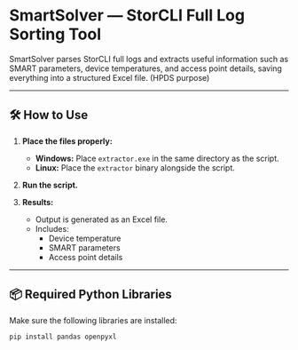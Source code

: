 # SmartSolver — StorCLI Full Log Sorting Tool

SmartSolver parses StorCLI full logs and extracts useful information such as SMART parameters, device temperatures, and access point details, saving everything into a structured Excel file. (HPDS purpose)

---

## 🛠 How to Use

1. **Place the files properly:**
   - **Windows:** Place `extractor.exe` in the same directory as the script.
   - **Linux:** Place the `extractor` binary alongside the script.

2. **Run the script.**

3. **Results:**
   - Output is generated as an Excel file.
   - Includes:
     - Device temperature
     - SMART parameters
     - Access point details

---

## 📦 Required Python Libraries

Make sure the following libraries are installed:

```bash
pip install pandas openpyxl
